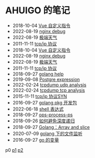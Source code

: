 # AHUIGO 的笔记
- 2018-10-04 [Vue 自定义指令](/b/ia/vue/vue-project) 
- 2022-08-19 [nginx debug](/b/ginx/nginx-debug-log) 
- 2022-08-19 [极端天气](/b/ews/weather) 
- 2011-11-11 [tcp/ip 协议](/b/et/net-tcpip) 
- 2018-10-04 [Vue 自定义指令](/b/ia/vue/vue-project) 
- 2022-08-19 [nginx debug](/b/ginx/nginx-debug-log) 
- 2022-08-19 [极端天气](/b/ews/weather) 
- 2011-11-11 [tcp/ip 协议](/b/et/net-tcpip) 
- 2018-09-27 [golang help](/b/go/11.go-begin-help) 
- 2019-09-08 [Postgre expression](/b/db/pg-expr-execute) 
- 2022-02-24 [tcpdump udp analysis](/b/net/net-tcpdump-udp) 
- 2022-02-24 [tcpdump tcp analysis](/b/net/net-tcpdump-tcp) 
- 2015-11-11 [tcp/ip 协议SYN](/b/net/net-tcp-queue) 
- 2016-09-27 [golang pkg 开发包](/b/go/go-pkg-publish) 
- 2022-06-18 [shell 表达式](/b/c/shell-expr) 
- 2018-09-27 [ops-process-ps](/b/c/ops-process-ps) 
- 2018-09-26 [如何避免深度递归](/b/algorithm/func-tail-call) 
- 2018-09-27 [Golang：Array and slice](/b/go/go-array-slice) 
- 2020-07-09 [golang 下的文件监听](/b/go/go-file-watch) 
- 2016-09-27 [go 的变量](/b/go/go-var) 

 p0 [p1](/b/p/p1) [p2](/b/p/p2)